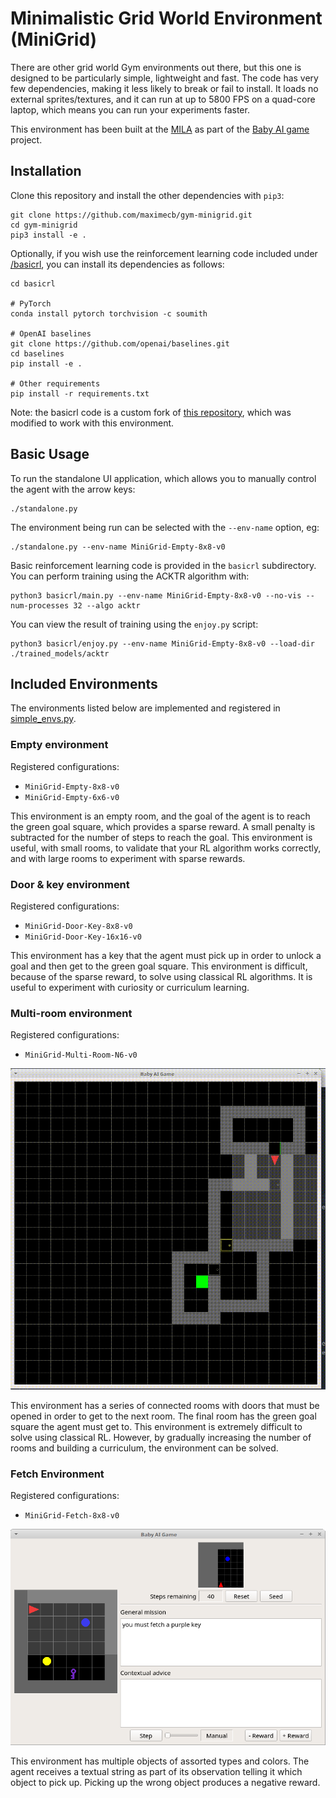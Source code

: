 # Minimalistic Grid World Environment (MiniGrid)

There are other grid world Gym environments out there, but this one is
designed to be particularly simple, lightweight and fast. The code has very few
dependencies, making it less likely to break or fail to install. It loads no
external sprites/textures, and it can run at up to 5800 FPS on a quad-core
laptop, which means you can run your experiments faster.

This environment has been built at the [MILA](https://mila.quebec/en/) as
part of the [Baby AI game](https://github.com/maximecb/baby-ai-game) project.

## Installation

Clone this repository and install the other dependencies with `pip3`:

```
git clone https://github.com/maximecb/gym-minigrid.git
cd gym-minigrid
pip3 install -e .
```

Optionally, if you wish use the reinforcement learning code included
under [/basicrl](/basicrl), you can install its dependencies as follows:

```
cd basicrl

# PyTorch
conda install pytorch torchvision -c soumith

# OpenAI baselines
git clone https://github.com/openai/baselines.git
cd baselines
pip install -e .

# Other requirements
pip install -r requirements.txt
```

Note: the basicrl code is a custom fork of [this repository](https://github.com/ikostrikov/pytorch-a2c-ppo-acktr),
which was modified to work with this environment.

## Basic Usage

To run the standalone UI application, which allows you to manually control the agent with the arrow keys:

```
./standalone.py
```

The environment being run can be selected with the `--env-name` option, eg:

```
./standalone.py --env-name MiniGrid-Empty-8x8-v0
```

Basic reinforcement learning code is provided in the `basicrl` subdirectory.
You can perform training using the ACKTR algorithm with:

```
python3 basicrl/main.py --env-name MiniGrid-Empty-8x8-v0 --no-vis --num-processes 32 --algo acktr
```

You can view the result of training using the `enjoy.py` script:

```
python3 basicrl/enjoy.py --env-name MiniGrid-Empty-8x8-v0 --load-dir ./trained_models/acktr
```

## Included Environments

The environments listed below are implemented and registered in [simple_envs.py](gym_minigrid/envs/simple_envs.py).

### Empty environment

Registered configurations:
- `MiniGrid-Empty-8x8-v0`
- `MiniGrid-Empty-6x6-v0`

This environment is an empty room, and the goal of the agent is to reach the
green goal square, which provides a sparse reward. A small penalty is
subtracted for the number of steps to reach the goal. This environment is
useful, with small rooms, to validate that your RL algorithm works correctly,
and with large rooms to experiment with sparse rewards.

### Door & key environment

Registered configurations:
- `MiniGrid-Door-Key-8x8-v0`
- `MiniGrid-Door-Key-16x16-v0`

This environment has a key that the agent must pick up in order to unlock
a goal and then get to the green goal square. This environment is difficult,
because of the sparse reward, to solve using classical RL algorithms. It is
useful to experiment with curiosity or curriculum learning.

### Multi-room environment

Registered configurations:
- `MiniGrid-Multi-Room-N6-v0`

![Multi-room environment](/figures/multi-room.gif)

This environment has a series of connected rooms with doors that must be
opened in order to get to the next room. The final room has the green goal
square the agent must get to. This environment is extremely difficult to
solve using classical RL. However, by gradually increasing the number of
rooms and building a curriculum, the environment can be solved.

### Fetch Environment

Registered configurations:
- `MiniGrid-Fetch-8x8-v0`

![Fetch environment](/figures/fetch-env.png)

This environment has multiple objects of assorted types and colors. The
agent receives a textual string as part of its observation telling it
which object to pick up. Picking up the wrong object produces a negative
reward.
